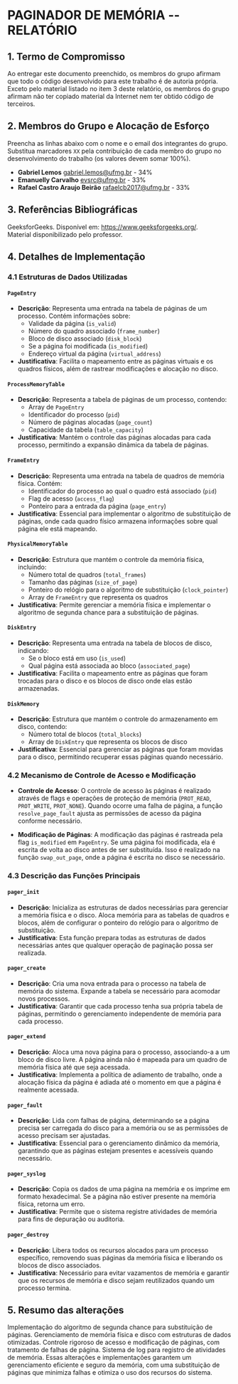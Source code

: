 # PAGINADOR DE MEMÓRIA -- RELATÓRIO

## 1. Termo de Compromisso

Ao entregar este documento preenchido, os membros do grupo afirmam que todo o código desenvolvido para este trabalho é de autoria própria. Exceto pelo material listado no item 3 deste relatório, os membros do grupo afirmam não ter copiado material da Internet nem ter obtido código de terceiros.

## 2. Membros do Grupo e Alocação de Esforço

Preencha as linhas abaixo com o nome e o email dos integrantes do grupo. Substitua marcadores `XX` pela contribuição de cada membro do grupo no desenvolvimento do trabalho (os valores devem somar 100%).

- **Gabriel Lemos** <gabriel.lemos@ufmg.br> - 34%
- **Emanuelly Carvalho** <evsrc@ufmg.br> - 33%
- **Rafael Castro Araujo Beirão** <rafaelcb2017@ufmg.br> - 33%

## 3. Referências Bibliográficas

GeeksforGeeks. Disponível em: https://www.geeksforgeeks.org/.  
Material disponibilizado pelo professor.

## 4. Detalhes de Implementação

### 4.1 Estruturas de Dados Utilizadas

#### `PageEntry`
- **Descrição**: Representa uma entrada na tabela de páginas de um processo. Contém informações sobre:
  - Validade da página (`is_valid`)
  - Número do quadro associado (`frame_number`)
  - Bloco de disco associado (`disk_block`)
  - Se a página foi modificada (`is_modified`)
  - Endereço virtual da página (`virtual_address`)
- **Justificativa**: Facilita o mapeamento entre as páginas virtuais e os quadros físicos, além de rastrear modificações e alocação no disco.

#### `ProcessMemoryTable`
- **Descrição**: Representa a tabela de páginas de um processo, contendo:
  - Array de `PageEntry`
  - Identificador do processo (`pid`)
  - Número de páginas alocadas (`page_count`)
  - Capacidade da tabela (`table_capacity`)
- **Justificativa**: Mantém o controle das páginas alocadas para cada processo, permitindo a expansão dinâmica da tabela de páginas.

#### `FrameEntry`
- **Descrição**: Representa uma entrada na tabela de quadros de memória física. Contém:
  - Identificador do processo ao qual o quadro está associado (`pid`)
  - Flag de acesso (`access_flag`)
  - Ponteiro para a entrada da página (`page_entry`)
- **Justificativa**: Essencial para implementar o algoritmo de substituição de páginas, onde cada quadro físico armazena informações sobre qual página ele está mapeando.

#### `PhysicalMemoryTable`
- **Descrição**: Estrutura que mantém o controle da memória física, incluindo:
  - Número total de quadros (`total_frames`)
  - Tamanho das páginas (`size_of_page`)
  - Ponteiro do relógio para o algoritmo de substituição (`clock_pointer`)
  - Array de `FrameEntry` que representa os quadros
- **Justificativa**: Permite gerenciar a memória física e implementar o algoritmo de segunda chance para a substituição de páginas.

#### `DiskEntry`
- **Descrição**: Representa uma entrada na tabela de blocos de disco, indicando:
  - Se o bloco está em uso (`is_used`)
  - Qual página está associada ao bloco (`associated_page`)
- **Justificativa**: Facilita o mapeamento entre as páginas que foram trocadas para o disco e os blocos de disco onde elas estão armazenadas.

#### `DiskMemory`
- **Descrição**: Estrutura que mantém o controle do armazenamento em disco, contendo:
  - Número total de blocos (`total_blocks`)
  - Array de `DiskEntry` que representa os blocos de disco
- **Justificativa**: Essencial para gerenciar as páginas que foram movidas para o disco, permitindo recuperar essas páginas quando necessário.

### 4.2 Mecanismo de Controle de Acesso e Modificação

- **Controle de Acesso**: O controle de acesso às páginas é realizado através de flags e operações de proteção de memória (`PROT_READ`, `PROT_WRITE`, `PROT_NONE`). Quando ocorre uma falha de página, a função `resolve_page_fault` ajusta as permissões de acesso da página conforme necessário.
  
- **Modificação de Páginas**: A modificação das páginas é rastreada pela flag `is_modified` em `PageEntry`. Se uma página foi modificada, ela é escrita de volta ao disco antes de ser substituída. Isso é realizado na função `swap_out_page`, onde a página é escrita no disco se necessário.

### 4.3 Descrição das Funções Principais

#### `pager_init`
- **Descrição**: Inicializa as estruturas de dados necessárias para gerenciar a memória física e o disco. Aloca memória para as tabelas de quadros e blocos, além de configurar o ponteiro do relógio para o algoritmo de substituição.
- **Justificativa**: Esta função prepara todas as estruturas de dados necessárias antes que qualquer operação de paginação possa ser realizada.

#### `pager_create`
- **Descrição**: Cria uma nova entrada para o processo na tabela de memória do sistema. Expande a tabela se necessário para acomodar novos processos.
- **Justificativa**: Garantir que cada processo tenha sua própria tabela de páginas, permitindo o gerenciamento independente de memória para cada processo.

#### `pager_extend`
- **Descrição**: Aloca uma nova página para o processo, associando-a a um bloco de disco livre. A página ainda não é mapeada para um quadro de memória física até que seja acessada.
- **Justificativa**: Implementa a política de adiamento de trabalho, onde a alocação física da página é adiada até o momento em que a página é realmente acessada.

#### `pager_fault`
- **Descrição**: Lida com falhas de página, determinando se a página precisa ser carregada do disco para a memória ou se as permissões de acesso precisam ser ajustadas.
- **Justificativa**: Essencial para o gerenciamento dinâmico da memória, garantindo que as páginas estejam presentes e acessíveis quando necessário.

#### `pager_syslog`
- **Descrição**: Copia os dados de uma página na memória e os imprime em formato hexadecimal. Se a página não estiver presente na memória física, retorna um erro.
- **Justificativa**: Permite que o sistema registre atividades de memória para fins de depuração ou auditoria.

#### `pager_destroy`
- **Descrição**: Libera todos os recursos alocados para um processo específico, removendo suas páginas da memória física e liberando os blocos de disco associados.
- **Justificativa**: Necessário para evitar vazamentos de memória e garantir que os recursos de memória e disco sejam reutilizados quando um processo termina.

## 5. Resumo das alterações

Implementação do algoritmo de segunda chance para substituição de páginas.
Gerenciamento de memória física e disco com estruturas de dados otimizadas.
Controle rigoroso de acesso e modificação de páginas, com tratamento de falhas de página.
Sistema de log para registro de atividades de memória.
Essas alterações e implementações garantem um gerenciamento eficiente e seguro da memória, com uma substituição de páginas que minimiza falhas e otimiza o uso dos recursos do sistema.
